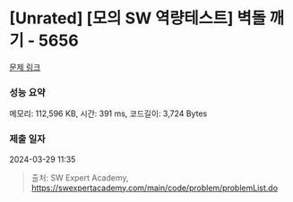 # [Unrated] [모의 SW 역량테스트] 벽돌 깨기 - 5656 

[문제 링크](https://swexpertacademy.com/main/code/problem/problemDetail.do?contestProbId=AWXRQm6qfL0DFAUo) 

### 성능 요약

메모리: 112,596 KB, 시간: 391 ms, 코드길이: 3,724 Bytes

### 제출 일자

2024-03-29 11:35



> 출처: SW Expert Academy, https://swexpertacademy.com/main/code/problem/problemList.do